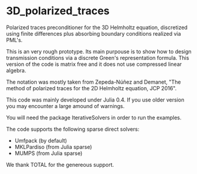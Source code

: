# 3D_polarized_traces

Polarized traces preconditioner for the 3D Helmholtz equation, discretized using finite differences plus absorbing boundary conditions realized via PML's.

This is an very rough prototype. Its main purpouse is to show how to design transmission conditions via a discrete Green's representation formula. This version of the code is matrix free and it does not use compressed linear algebra.

The notation was mostly taken from Zepeda-Núñez and Demanet, "The method of polarized traces for the 2D Helmholtz equation, JCP 2016".

This code was mainly developed under Julia 0.4. If you use older version you may encounter a large amound of warnings. 

You will need the package IterativeSolvers in order to run the examples.

The code supports the following sparse direct solvers:
- Umfpack (by default)
- MKLPardiso (from Julia sparse)
- MUMPS (from Julia sparse)

We thank TOTAL for the genereous support.
